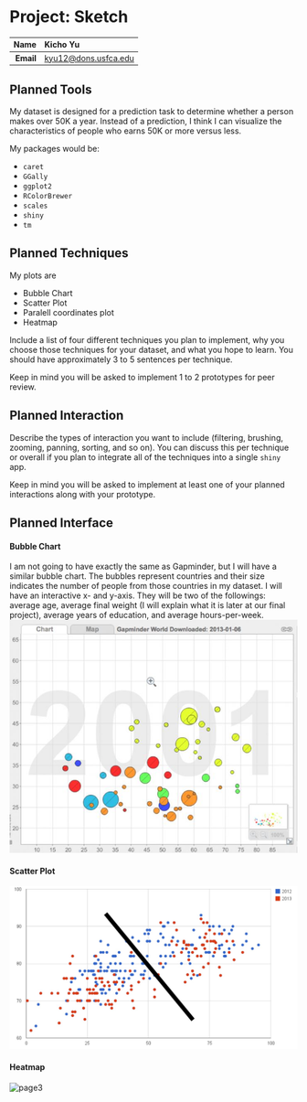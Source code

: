 Project: Sketch
==============================

| **Name**  | Kicho Yu  |
|----------:|:-------------|
| **Email** | kyu12@dons.usfca.edu |


Planned Tools
------------------------------
My dataset is designed for a prediction task to determine whether a person makes over 50K a year. Instead of a prediction, I think I can visualize the characteristics of people who earns 50K or more versus less. 

My packages would be:
- `caret`
- `GGally `
- `ggplot2`
- `RColorBrewer`
- `scales`
- `shiny`
- `tm`

Planned Techniques
------------------------------
My plots are
- Bubble Chart
- Scatter Plot
- Paralell coordinates plot
- Heatmap

Include a list of four different techniques you plan to implement, why you choose those techniques for your dataset, and what you hope to learn. You should have approximately 3 to 5 sentences per technique.

Keep in mind you will be asked to implement 1 to 2 prototypes for peer review.

Planned Interaction
------------------------------

Describe the types of interaction you want to include (filtering, brushing, zooming, panning, sorting, and so on). You can discuss this per technique or overall if you plan to integrate all of the techniques into a single `shiny` app.

Keep in mind you will be asked to implement at least one of your planned interactions along with your prototype.

Planned Interface
------------------------------

#### Bubble Chart ####
I am not going to have exactly the same as Gapminder, but I will have a similar bubble chart. The bubbles represent countries and their size indicates the number of people from those countries in my dataset. I will have an interactive x- and y-axis. They will be two of the followings: average age, average final weight (I will explain what it is later at our final project), average years of education, and average hours-per-week.  
![page1](sketch_bubble.jpg)


#### Scatter Plot ####
![page2](sketch_scatter.jpg)


#### Heatmap ####
![page3](sketch_heatmap.jpg)
